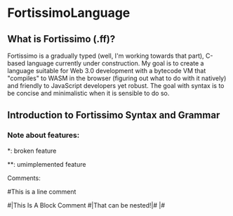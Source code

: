 # FortissimoLanguage
## What is Fortissimo (.ff)?
Fortissimo is a gradually typed (well, I'm working towards that part), C-based language currently under construction.  My goal is to create a language suitable for Web 3.0 development with a bytecode VM that "compiles" to WASM in the browser (figuring out what to do with it natively) and friendly to JavaScript developers yet robust.  The goal with syntax is to be concise and minimalistic when it is sensible to do so.
## Introduction to Fortissimo Syntax and Grammar
### Note about features: 
  *: broken feature
  
  **: umimplemented feature
 
Comments:

 #This is a line comment
 
 #|This
   Is
   A
   Block
   Comment
   #|That can be nested!|#
 |#

